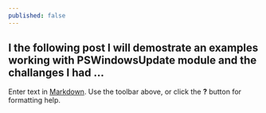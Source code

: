 ```yaml
---
published: false
---
```

## I the following post I will demostrate an examples working with PSWindowsUpdate module and the challanges I had ... 

Enter text in [Markdown](http://daringfireball.net/projects/markdown/). Use the toolbar above, or click the **?** button for formatting help.
